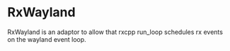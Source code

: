 # RxWayland
RxWayland is an adaptor to allow that rxcpp run_loop schedules rx events on the wayland event loop.
